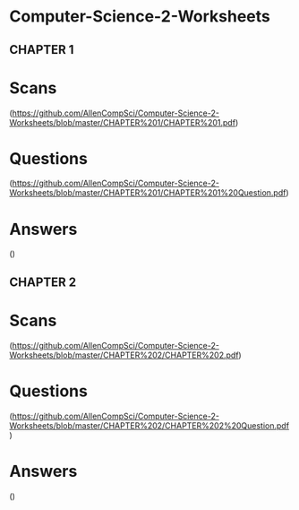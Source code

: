 # Computer-Science-2-Worksheets

## CHAPTER 1
# Scans
(https://github.com/AllenCompSci/Computer-Science-2-Worksheets/blob/master/CHAPTER%201/CHAPTER%201.pdf)
# Questions
(https://github.com/AllenCompSci/Computer-Science-2-Worksheets/blob/master/CHAPTER%201/CHAPTER%201%20Question.pdf)
# Answers
()

## CHAPTER 2
# Scans
(https://github.com/AllenCompSci/Computer-Science-2-Worksheets/blob/master/CHAPTER%202/CHAPTER%202.pdf)
# Questions
(https://github.com/AllenCompSci/Computer-Science-2-Worksheets/blob/master/CHAPTER%202/CHAPTER%202%20Question.pdf)
# Answers
()


